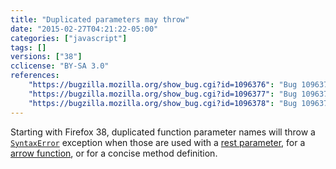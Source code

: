 ```yaml
---
title: "Duplicated parameters may throw"
date: "2015-02-27T04:21:22-05:00"
categories: ["javascript"]
tags: []
versions: ["38"]
cclicense: "BY-SA 3.0"
references:
    "https://bugzilla.mozilla.org/show_bug.cgi?id=1096376": "Bug 1096376 – Don\'t allow duplicate parameter names when rest-parameter is present"
    "https://bugzilla.mozilla.org/show_bug.cgi?id=1096377": "Bug 1096377 – Don\'t allow duplicate parameter names in arrow functions"
    "https://bugzilla.mozilla.org/show_bug.cgi?id=1096378": "Bug 1096378 – Don\'t allow duplicate parameter names in concise method definitions"
---
```

Starting with Firefox 38, duplicated function parameter names will throw a [`SyntaxError`](https://developer.mozilla.org/en-US/docs/Web/JavaScript/Reference/Global_Objects/SyntaxError) exception when those are used with a [rest parameter](https://developer.mozilla.org/en-US/docs/Web/JavaScript/Reference/Functions/rest_parameters), for a [arrow function](https://developer.mozilla.org/en-US/docs/Web/JavaScript/Reference/Functions/Arrow_functions), or for a concise method definition.
